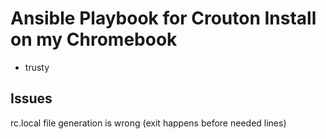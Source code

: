 # Ansible Playbook for Crouton Install on my Chromebook

* trusty

## Issues

rc.local file generation is wrong (exit happens before needed lines)
